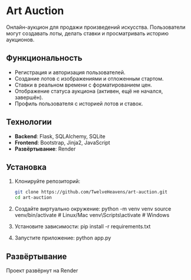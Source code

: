 # Art Auction

Онлайн-аукцион для продажи произведений искусства. Пользователи могут создавать лоты, делать ставки и просматривать историю аукционов.

## Функциональность
- Регистрация и авторизация пользователей.
- Создание лотов с изображениями и отложенным стартом.
- Ставки в реальном времени с форматированием цен.
- Отображение статуса аукциона (активен, ещё не начался, завершён).
- Профиль пользователя с историей лотов и ставок.

## Технологии
- **Backend**: Flask, SQLAlchemy, SQLite
- **Frontend**: Bootstrap, Jinja2, JavaScript
- **Развёртывание**: Render

## Установка
1. Клонируйте репозиторий:
   ```bash
   git clone https://github.com/TwelveHeavens/art-auction.git
   cd art-auction

2. Создайте виртуально окружение:
    python -m venv venv
    source venv/bin/activate  # Linux/Mac
    venv\Scripts\activate     # Windows

3. Установите зависимости:
    pip install -r requirements.txt

4. Запустите приложение:
    python app.py

## Развёртывание
Проект развёрнут на Render 

